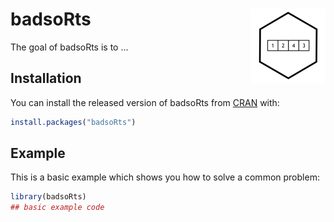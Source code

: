 # badsoRts <img src='man/figures/logo.png' align="right" height="120" />

<!-- badges: start -->
<!-- badges: end -->

The goal of badsoRts is to ...

## Installation

You can install the released version of badsoRts from [CRAN](https://CRAN.R-project.org) with:

``` r
install.packages("badsoRts")
```

## Example

This is a basic example which shows you how to solve a common problem:

``` r
library(badsoRts)
## basic example code
```

